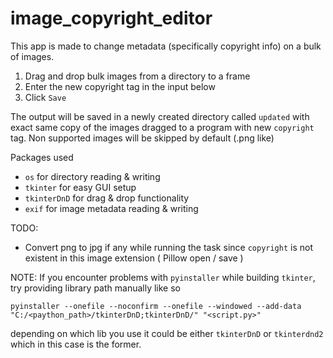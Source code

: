 # image_copyright_editor
This app is made to change metadata (specifically copyright info) on a bulk of images.

1. Drag and drop bulk images from a directory to a frame
2. Enter the new copyright tag in the input below
3. Click `Save`

The output will be saved in a newly created directory called `updated` with exact same copy of the images dragged to a program with new `copyright` tag. Non supported images will be skipped by default (.png like)

Packages used
- `os` for directory reading & writing
- `tkinter` for easy GUI setup
- `tkinterDnD` for drag & drop functionality
- `exif` for image metadata reading & writing

TODO:
- Convert png to jpg if any while running the task since `copyright` is not existent in this image extension ( Pillow open / save )


NOTE: 
If you encounter problems with `pyinstaller` while building `tkinter`, try providing library path manually like so

`pyinstaller --onefile --noconfirm --onefile --windowed --add-data "C:/<paython_path>/tkinterDnD;tkinterDnD/" "<script.py>"`

depending on which lib you use it could be either `tkinterDnD` or `tkinterdnd2` which in this case is the former. 
